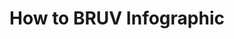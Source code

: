 ---
title: "How to BRUV Infographic"
excerpt: "An infographic for stereo-BRUV surveys"
image: /assets/images/sops/howtobruv.png
external_url: https://thefishcollective.github.io/assets/BRUVS_infographic.pdf
share: false
related: false
---
